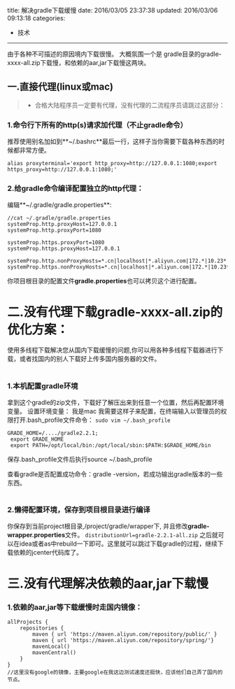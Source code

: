 title: 解决gradle下载缓慢
date: 2016/03/05 23:37:38
updated: 2016/03/06 09:13:18
categories:
- 技术
---
由于各种不可描述的原因境内下载很慢。
大概氛围一个是 gradle目录的gradle-xxxx-all.zip下载慢，和依赖的aar,jar下载慢这两块。


## 一.直接代理(linux或mac)

> + 合格大陆程序员一定要有代理，没有代理的二流程序员请跳过这部分：

### 1.命令行下所有的http(s)请求加代理（不止gradle命令）
推荐使用别名加如到**~/.bashrc**最后一行，这样子当你需要下载各种东西的时候都非常方便。
```
alias proxyterminal='export http_proxy=http://127.0.0.1:1080;export https_proxy=http://127.0.0.1:1080;'
```
### 2.给gradle命令编译配置独立的http代理：
编辑**~/.gradle/gradle.properties**:

```
//cat ~/.gradle/gradle.properties
systemProp.http.proxyHost=127.0.0.1
systemProp.http.proxyPort=1080

systemProp.https.proxyPort=1080
systemProp.https.proxyHost=127.0.0.1

systemProp.http.nonProxyHosts=*.cn|localhost|*.aliyun.com|172.*|10.23*|192.168*
systemProp.https.nonProxyHosts=*.cn|localhost|*.aliyun.com|172.*|10.23*|192.168*
```
你项目根目录的配置文件**gradle.properties**也可以拷贝这个进行配置。


# 二.没有代理下载gradle-xxxx-all.zip的优化方案：
使用多线程下载解决您从国内下载缓慢的问题,你可以用各种多线程下载器进行下载，或者找国内的别人下载好上传多国内服务器的文件。


# 

### 1.本机配置gradle环境
拿到这个gradle的zip文件，下载好了解压出来到任意一个位置，然后再配置环境变量。
设置环境变量：
我是mac 我需要这样子来配置，在终端输入以管理员的权限打开.bash_profile文件命令：
```sudo vim ~/.bash_profile```

    GRADE_HOME=/..../gradle2.2.1;
     export GRADE_HOME
     export PATH=/opt/local/bin:/opt/local/sbin:$PATH:$GRADE_HOME/bin

保存.bash_profile文件后执行source ~/.bash_profile

查看gradle是否配置成功命令：gradle -version，若成功输出gradle版本的一些东西。

# 

### 2.懒得配置环境，保存到项目根目录进行编译
你保存到当前project根目录,/project/gradle/wrapper下,
并且修改**gradle-wrapper.properties**文件。
```distributionUrl=gradle-2.2.1-all.zip```
之后就可以在idea或者as中rebuild一下即可。这里就可以跳过下载gradle的过程，继续下载依赖的jcenter代码库了。

# 三.没有代理解决依赖的aar,jar下载慢

### 1.依赖的aar,jar等下载缓慢时走国内镜像：

```
allProjects {
    repositories {
        maven { url 'https://maven.aliyun.com/repository/public/' }
        maven { url 'https://maven.aliyun.com/repository/spring/'}
        mavenLocal()
        mavenCentral()
    }
}
//这里没有google的镜像，主要google在我这边测试速度还挺快，应该他们自己弄了国内的节点。
```


